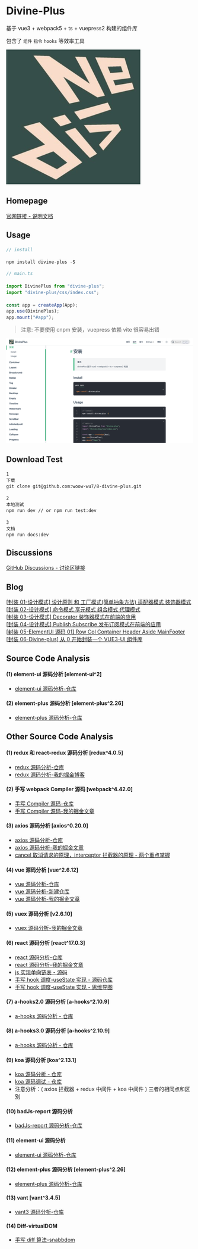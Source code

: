 # Divine-Plus

基于 vue3 + webpack5 + ts + vuepress2 构建的组件库

包含了 `组件` `指令` `hooks` 等效率工具

![8-divine-plus](docs/.vuepress/public//img/divine.jpg)

## Homepage

[官网链接 - 说明文档](http://120.53.220.141:8090/components/)

## Usage

```js
// install

npm install divine-plus -S
```

```js
// main.ts

import DivinePlus from "divine-plus";
import "divine-plus/css/index.css";

const app = createApp(App);
app.use(DivinePlus);
app.mount("#app");
```

> 注意: 不要使用 cnpm 安装，vuepress 依赖 vite 很容易出错

![8-divine-plus](docs/.vuepress/public/img/usage.png)

## Download Test

```
1
下载
git clone git@github.com:woow-wu7/8-divine-plus.git

2
本地测试
npm run dev // or npm run test:dev

3
文档
npm run docs:dev
```

## Discussions

[GitHub Discussions - 讨论区链接](https://github.com/woow-wu7/8-divine-plus/discussions)

## Blog

[[封装 01-设计模式] 设计原则 和 工厂模式(简单抽象方法) 适配器模式 装饰器模式](https://juejin.cn/post/6950958974854234119)  
[[封装 02-设计模式] 命令模式 享元模式 组合模式 代理模式](https://juejin.cn/post/6950958974854234119)  
[[封装 03-设计模式] Decorator 装饰器模式在前端的应用](https://juejin.cn/post/7037871731070992421)  
[[封装 04-设计模式] Publish Subscribe 发布订阅模式在前端的应用](https://juejin.cn/post/7038522552313970696)  
[[封装 05-ElementUI 源码 01] Row Col Container Header Aside MainFooter](https://juejin.cn/post/7042871115848351774)  
[[封装 06-Divine-plus] 从 0 开始封装一个 VUE3-UI 组件库](https://juejin.cn/post/7131232733841817631/)

## Source Code Analysis

#### (1) element-ui 源码分析 [element-ui^2]

- [element-ui 源码分析-仓库](https://github.com/woow-wu7/8-element-source-code-analysis)

#### (2) element-plus 源码分析 [element-plus^2.26]

- [element-plus 源码分析-仓库](https://github.com/woow-wu7/8-element-plus-source-code-analysis)

## Other Source Code Analysis

#### (1) redux 和 react-redux 源码分析 [redux^4.0.5]

- [redux 源码分析-仓库](https://github.com/woow-wu7/7-react-admin-ts/tree/master/src/SOURCE-CODE-ANALYSIS/REDUX)
- [redux 源码分析-我的掘金博客](https://juejin.cn/post/6844904137952329742)

#### (2) 手写 webpack Compiler 源码 [webpack^4.42.0]

- [手写 Compiler 源码-仓库](https://github.com/woow-wu7/7-compiler)
- [手写 Compiler 源码-我的掘金文章](https://juejin.cn/post/6844903973002936327)

#### (3) axios 源码分析 [axios^0.20.0]

- [axios 源码分析-仓库](https://github.com/woow-wu7/7-react-admin-ts/tree/master/src/SOURCE-CODE-ANALYSIS/AXIOS)
- [axios 源码分析-我的掘金文章](https://juejin.cn/post/6844904147532120072)
- [cancel 取消请求的原理，interceptor 拦截器的原理 - 两个重点掌握](https://github.com/woow-wu7/7-react-admin-ts/tree/master/src/pages/admin-system/interview-cancel/index.tsx)

#### (4) vue 源码分析 [vue^2.6.12]

- [vue 源码分析-仓库](https://github.com/woow-wu7/7-react-admin-ts/tree/master/src/SOURCE-CODE-ANALYSIS/VUE)
- [vue 源码分析-新建仓库](https://github.com/woow-wu7/7-vue2-source-code-analysis)
- [vue 源码分析-我的掘金文章](https://juejin.cn/post/6844904181094957069)

#### (5) vuex 源码分析 [v2.6.10]

- [vuex 源码分析-我的掘金文章](https://juejin.cn/post/6844904166293241863)

#### (6) react 源码分析 [react^17.0.3]

- [react 源码分析-仓库](https://github.com/woow-wu7/7-react-source-code-analysis)
- [react 源码分析-我的掘金文章](https://juejin.cn/post/6993980489463758855)
- [js 实现单向链表 - 源码](https://github.com/woow-wu7/7-react-source-code-analysis/blob/main/src/manual/linked-list.js)
- [手写 hook 调度-useState 实现 - 源码仓库](https://github.com/woow-wu7/7-react-source-code-analysis/blob/main/src/manual/hooks-manual.js)
- [手写 hook 调度-useState 实现 - 思维导图](https://github.com/woow-wu7/7-react-source-code-analysis/blob/main/src/images/hook-useState.png)

#### (7) a-hooks2.0 源码分析 [a-hooks^2.10.9]

- [a-hooks 源码分析 - 仓库](https://github.com/woow-wu7/7-a-hooks-source-code-analysis)

#### (8) a-hooks3.0 源码分析 [a-hooks^2.10.9]

- [a-hooks 源码分析 - 仓库](https://github.com/woow-wu7/7-a-hooks3.0-source-code-analysis)

#### (9) koa 源码分析 [koa^2.13.1]

- [koa 源码分析 - 仓库](https://github.com/woow-wu7/7-koa-source-code-analysis)
- [koa 源码调试 - 仓库](https://github.com/woow-wu7/7-koa-source-code-analysis)
- 注意分析：( axios 拦截器 + redux 中间件 + koa 中间件 ) 三者的相同点和区别

#### (10) badJs-report 源码分析

- [badJs-report 源码分析-仓库](https://github.com/woow-wu7/7-badjs-report-analysis)

#### (11) element-ui 源码分析

- [element-ui 源码分析-仓库](https://github.com/woow-wu7/8-element-source-code-analysis)

#### (12) element-plus 源码分析 [element-plus^2.26]

- [element-plus 源码分析-仓库](https://github.com/woow-wu7/8-element-plus-source-code-analysis)

#### (13) vant [vant^3.4.5]

- [vant3 源码分析-仓库](https://github.com/woow-wu7/8-vant-source-code-analysis)

#### (14) Diff-virtualDOM

- [手写 diff 算法-snabbdom](https://github.com/woow-wu7/7-vue2-source-code-snabbdom)
